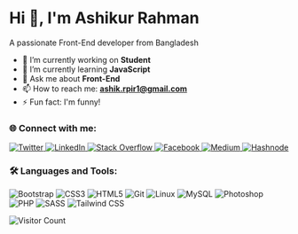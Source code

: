 # Hi 👋, I'm Ashikur Rahman

A passionate Front-End  developer from Bangladesh

- 🔭 I’m currently working on **Student**
- 🌱 I’m currently learning **JavaScript**
- 💬 Ask me about **Front-End**
- 📫 How to reach me: **ashik.rpir1@gmail.com**
- ⚡ Fun fact: I'm funny!

### 🌐 Connect with me:

<a href="https://twitter.com/AshikurMoh25880" target="_blank">
  <img src="https://img.icons8.com/ios-filled/30/1DA1F2/twitter.png" alt="Twitter"/>
</a>
<a href="https://linkedin.com/md-ashikur-rahman-50ad58/" target="_blank">
  <img src="https://img.icons8.com/ios-filled/30/0A66C2/linkedin.png" alt="LinkedIn"/>
</a>
<a href="https://stackoverflow.com/" target="_blank">
  <img src="https://img.icons8.com/ios-filled/30/FF9900/stackoverflow.png" alt="Stack Overflow"/>
</a>
<a href="https://www.facebook.com/md.ashikur.rahman.509234" target="_blank">
  <img src="https://img.icons8.com/ios-filled/30/1877F2/facebook-new.png" alt="Facebook"/>
</a>
<a href="https://medium.com/@ashik.rpir1" target="_blank">
  <img src="https://img.icons8.com/ios-filled/30/000000/medium-logo.png" alt="Medium"/>
</a>
<a href="https://hashnode.com/@ashikurashik" target="_blank">
  <img src="https://img.icons8.com/ios-filled/30/2962FF/hashnode.png" alt="Hashnode"/>
</a>


### 🛠️ Languages and Tools:
<img src="https://img.icons8.com/ios-filled/30/000000/bootstrap.png" alt="Bootstrap"/>
<img src="https://img.icons8.com/ios-filled/30/1572B6/css3.png" alt="CSS3"/>
<img src="https://img.icons8.com/ios-filled/30/E34F26/html-5.png" alt="HTML5"/>
<img src="https://img.icons8.com/ios-filled/30/F05032/git.png" alt="Git"/>
<img src="https://img.icons8.com/ios-filled/30/000000/linux.png" alt="Linux"/>
<img src="https://img.icons8.com/ios-filled/30/4479A1/mysql-logo.png" alt="MySQL"/>
<img src="https://img.icons8.com/ios-filled/30/31A8FF/adobe-photoshop.png" alt="Photoshop"/>
<img src="https://img.icons8.com/ios-filled/30/777BB4/php-logo.png" alt="PHP"/>
<img src="https://img.icons8.com/ios-filled/30/CC6699/sass.png" alt="SASS"/>
<img src="https://img.icons8.com/ios-filled/30/38B2AC/tailwindcss.png" alt="Tailwind CSS"/>


![Visitor Count](https://komarev.com/ghpvc/?username=ashikurashik&color=blue)
